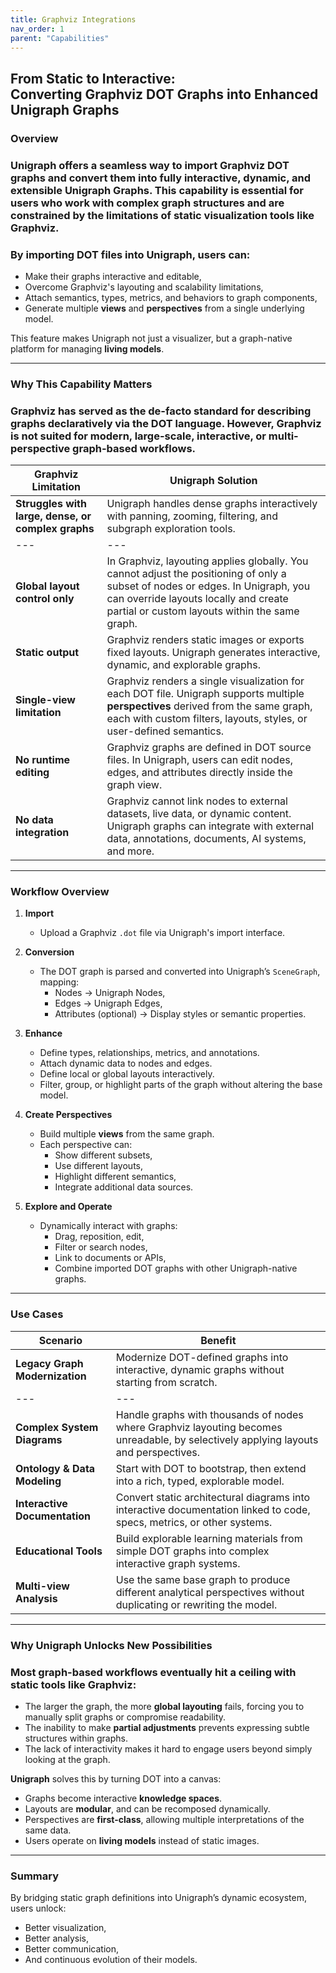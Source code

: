 ```yaml
---
title: Graphviz Integrations
nav_order: 1
parent: "Capabilities"
---
```


## From Static to Interactive:<br/>Converting Graphviz DOT Graphs into Enhanced Unigraph Graphs

### Overview

### Unigraph offers a seamless way to import **Graphviz DOT** graphs and convert them into fully interactive, dynamic, and extensible **Unigraph Graphs**. This capability is essential for users who work with complex graph structures and are constrained by the limitations of static visualization tools like Graphviz.

### By importing DOT files into Unigraph, users can:

- Make their graphs interactive and editable,
- Overcome Graphviz's layouting and scalability limitations,
- Attach semantics, types, metrics, and behaviors to graph components,
- Generate multiple **views** and **perspectives** from a single underlying model.

This feature makes Unigraph not just a visualizer, but a graph-native platform for managing **living models**.

---

### Why This Capability Matters

### Graphviz has served as the de-facto standard for describing graphs declaratively via the DOT language. However, Graphviz is not suited for modern, large-scale, interactive, or multi-perspective graph-based workflows.

| Graphviz Limitation                                | Unigraph Solution                                                                                                                                                                                                        |
| -------------------------------------------------- | ------------------------------------------------------------------------------------------------------------------------------------------------------------------------------------------------------------------------ |
| **Struggles with large, dense, or complex graphs** | Unigraph handles dense graphs interactively with panning, zooming, filtering, and subgraph exploration tools.                                                                                                            |
| ---                                                | ---                                                                                                                                                                                                                      |
| **Global layout control only**                     | In Graphviz, layouting applies globally. You cannot adjust the positioning of only a subset of nodes or edges. In Unigraph, you can override layouts locally and create partial or custom layouts within the same graph. |
| **Static output**                                  | Graphviz renders static images or exports fixed layouts. Unigraph generates interactive, dynamic, and explorable graphs.                                                                                                 |
| **Single-view limitation**                         | Graphviz renders a single visualization for each DOT file. Unigraph supports multiple **perspectives** derived from the same graph, each with custom filters, layouts, styles, or user-defined semantics.                |
| **No runtime editing**                             | Graphviz graphs are defined in DOT source files. In Unigraph, users can edit nodes, edges, and attributes directly inside the graph view.                                                                                |
| **No data integration**                            | Graphviz cannot link nodes to external datasets, live data, or dynamic content. Unigraph graphs can integrate with external data, annotations, documents, AI systems, and more.                                          |

---

### Workflow Overview

1. **Import**

   - Upload a Graphviz `.dot` file via Unigraph's import interface.

1. **Conversion**

   - The DOT graph is parsed and converted into Unigraph’s `SceneGraph`, mapping:
     - Nodes → Unigraph Nodes,
     - Edges → Unigraph Edges,
     - Attributes (optional) → Display styles or semantic properties.

1. **Enhance**

   - Define types, relationships, metrics, and annotations.
   - Attach dynamic data to nodes and edges.
   - Define local or global layouts interactively.
   - Filter, group, or highlight parts of the graph without altering the base model.

1. **Create Perspectives**

   - Build multiple **views** from the same graph.
   - Each perspective can:
     - Show different subsets,
     - Use different layouts,
     - Highlight different semantics,
     - Integrate additional data sources.

1. **Explore and Operate**

   - Dynamically interact with graphs:
     - Drag, reposition, edit,
     - Filter or search nodes,
     - Link to documents or APIs,
     - Combine imported DOT graphs with other Unigraph-native graphs.

---

### Use Cases

| Scenario                       | Benefit                                                                                                                              |
| ------------------------------ | ------------------------------------------------------------------------------------------------------------------------------------ |
| **Legacy Graph Modernization** | Modernize DOT-defined graphs into interactive, dynamic graphs without starting from scratch.                                         |
| ---                            | ---                                                                                                                                  |
| **Complex System Diagrams**    | Handle graphs with thousands of nodes where Graphviz layouting becomes unreadable, by selectively applying layouts and perspectives. |
| **Ontology & Data Modeling**   | Start with DOT to bootstrap, then extend into a rich, typed, explorable model.                                                       |
| **Interactive Documentation**  | Convert static architectural diagrams into interactive documentation linked to code, specs, metrics, or other systems.               |
| **Educational Tools**          | Build explorable learning materials from simple DOT graphs into complex interactive graph systems.                                   |
| **Multi-view Analysis**        | Use the same base graph to produce different analytical perspectives without duplicating or rewriting the model.                     |

---

### Why Unigraph Unlocks New Possibilities

### Most graph-based workflows eventually hit a ceiling with static tools like Graphviz:

- The larger the graph, the more **global layouting** fails, forcing you to manually split graphs or compromise readability.
- The inability to make **partial adjustments** prevents expressing subtle structures within graphs.
- The lack of interactivity makes it hard to engage users beyond simply looking at the graph.

**Unigraph** solves this by turning DOT into a canvas:

- Graphs become interactive **knowledge spaces**.
- Layouts are **modular**, and can be recomposed dynamically.
- Perspectives are **first-class**, allowing multiple interpretations of the same data.
- Users operate on **living models** instead of static images.

---

### Summary

By bridging static graph definitions into Unigraph’s dynamic ecosystem, users unlock:

- Better visualization,
- Better analysis,
- Better communication,
- And continuous evolution of their models.
